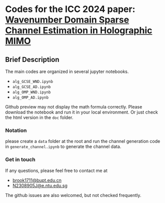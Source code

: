 # Codes for the ICC 2024 paper: [Wavenumber Domain Sparse Channel Estimation in Holographic MIMO](https://arxiv.org/pdf/2403.11071.pdf)

## Brief Description
The main codes are organized in several jupyter notebooks. 
- `alg_GCSE_WND.ipynb` 
- `alg_GCSE_AD.ipynb`
- `alg_OMP_WND.ipynb` 
- `alg_OMP_AD.ipynb`

Github preview may not display the math formula correctly. Please download the notebook and run it in your local environment.
Or just check the html version in the `doc` folder.

### Notation
please create a `data` folder at the root and run the channel generation code in `generate_channel.ipynb` to generate the channel data.

### Get in touch
If any questions,
please feel free to contact me at 
- brook1711@bupt.edu.cn
- N2308905J@e.ntu.edu.sg

The github issues are also welcomed, but not checked frequently.